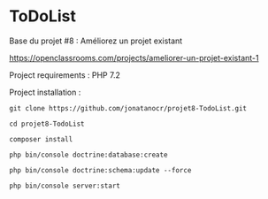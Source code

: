 ToDoList
========

Base du projet #8 : Améliorez un projet existant

https://openclassrooms.com/projects/ameliorer-un-projet-existant-1

Project requirements :
PHP 7.2


Project installation :
```
git clone https://github.com/jonatanocr/projet8-TodoList.git
          
cd projet8-TodoList

composer install

php bin/console doctrine:database:create

php bin/console doctrine:schema:update --force

php bin/console server:start
```
